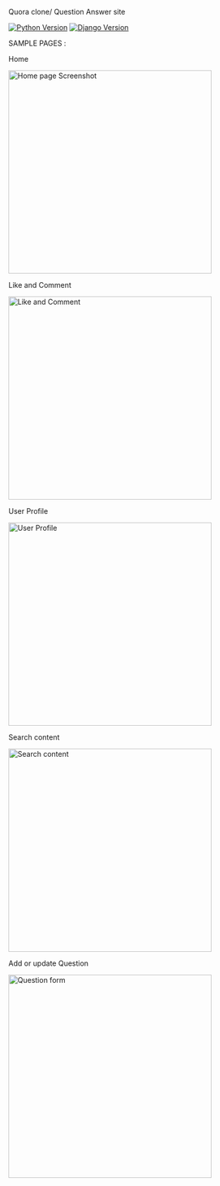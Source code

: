 Quora clone/ Question Answer site



[![Python Version](https://img.shields.io/badge/python-3.6-brightgreen.svg)](https://python.org)
[![Django Version](https://img.shields.io/badge/django-3.0-brightgreen.svg)](https://djangoproject.com)


SAMPLE PAGES :

Home

<img width="400" alt="Home page Screenshot" src="https://user-images.githubusercontent.com/70986603/184270927-40e30f35-002b-4a7e-8d15-0044a0c2ef15.png">

Like and Comment

<img width="400" alt="Like and Comment" src="https://user-images.githubusercontent.com/70986603/184271292-006e763b-ad63-4197-abc8-8754f2d95f89.png">

User Profile

<img width="400" alt="User Profile" src="https://user-images.githubusercontent.com/70986603/184271245-4cca2825-d686-481b-bb14-9dee39ad4546.png">

Search content

<img width="400" alt="Search content" src="https://user-images.githubusercontent.com/70986603/184271321-e7efdbae-c870-433a-8a4d-c762aa2ba84e.png">

Add or update Question

<img width="400" alt="Question form" src="https://user-images.githubusercontent.com/70986603/184271371-77496e0f-c39f-43e6-bb75-6e42bf31fc32.png">
